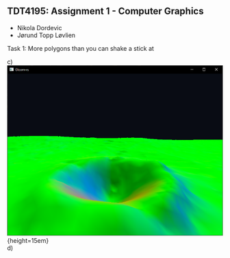 ## TDT4195: Assignment 1 - Computer Graphics
* Nikola Dordevic
* Jørund Topp Løvlien

Task 1:  More polygons than you can shake a stick at

c) <br>
![](images3/task1c.png){height=15em}
<br>
d) <br>

